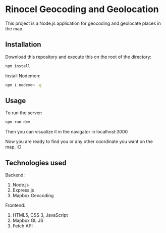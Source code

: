 # Rinocel Geocoding and Geolocation

This project is a Node.js application for geocoding and geolocate places in the map.

## Installation

Download this repository and execute this on the root of the directory:

```bash
npm install
```

Install Nodemon:

```bash
npm i nodemon -g
```

## Usage

To run the server:

```bash
npm run dev
```

Then you can visualize it in the navigator in localhost:3000

Now you are ready to find you or any other coordinate you want on the map. :D

## Technologies used

Backend:
1. Node.js
2. Express.js
4. Mapbox Geocoding

Frontend:
1. HTML5, CSS 3, JavaScript
2. Mapbox GL JS
3. Fetch API